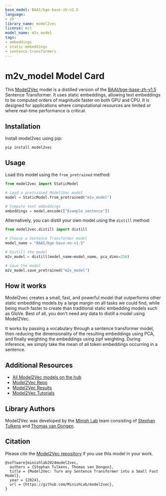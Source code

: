 ```yaml
---
base_model: BAAI/bge-base-zh-v1.5
language:
- zh
library_name: model2vec
license: mit
model_name: m2v_model
tags:
- embeddings
- static-embeddings
- sentence-transformers
---
```


# m2v_model Model Card

This [Model2Vec](https://github.com/MinishLab/model2vec) model is a distilled version of the [BAAI/bge-base-zh-v1.5](https://huggingface.co/BAAI/bge-base-zh-v1.5) Sentence Transformer. It uses static embeddings, allowing text embeddings to be computed orders of magnitude faster on both GPU and CPU. It is designed for applications where computational resources are limited or where real-time performance is critical.


## Installation

Install model2vec using pip:
```
pip install model2vec
```

## Usage
Load this model using the `from_pretrained` method:
```python
from model2vec import StaticModel

# Load a pretrained Model2Vec model
model = StaticModel.from_pretrained("m2v_model")

# Compute text embeddings
embeddings = model.encode(["Example sentence"])
```

Alternatively, you can distill your own model using the `distill` method:
```python
from model2vec.distill import distill

# Choose a Sentence Transformer model
model_name = "BAAI/bge-base-en-v1.5"

# Distill the model
m2v_model = distill(model_name=model_name, pca_dims=256)

# Save the model
m2v_model.save_pretrained("m2v_model")
```

## How it works

Model2vec creates a small, fast, and powerful model that outperforms other static embedding models by a large margin on all tasks we could find, while being much faster to create than traditional static embedding models such as GloVe. Best of all, you don't need any data to distill a model using Model2Vec.

It works by passing a vocabulary through a sentence transformer model, then reducing the dimensionality of the resulting embeddings using PCA, and finally weighting the embeddings using zipf weighting. During inference, we simply take the mean of all token embeddings occurring in a sentence.

## Additional Resources

- [All Model2Vec models on the hub](https://huggingface.co/models?library=model2vec)
- [Model2Vec Repo](https://github.com/MinishLab/model2vec)
- [Model2Vec Results](https://github.com/MinishLab/model2vec?tab=readme-ov-file#results)
- [Model2Vec Tutorials](https://github.com/MinishLab/model2vec/tree/main/tutorials)

## Library Authors

Model2Vec was developed by the [Minish Lab](https://github.com/MinishLab) team consisting of [Stephan Tulkens](https://github.com/stephantul) and [Thomas van Dongen](https://github.com/Pringled).

## Citation

Please cite the [Model2Vec repository](https://github.com/MinishLab/model2vec) if you use this model in your work.
```
@software{minishlab2024model2vec,
  authors = {Stephan Tulkens, Thomas van Dongen},
  title = {Model2Vec: Turn any Sentence Transformer into a Small Fast Model},
  year = {2024},
  url = {https://github.com/MinishLab/model2vec},
}
```